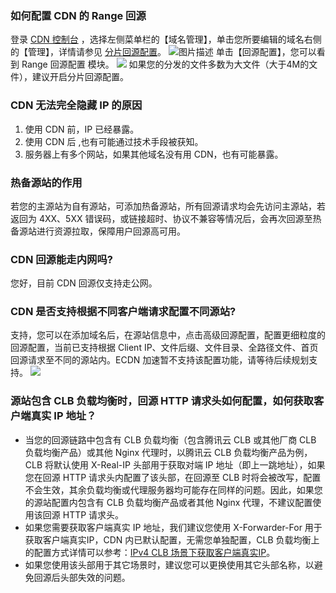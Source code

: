 

### 如何配置 CDN 的 Range 回源
登录  [CDN 控制台](https://console.cloud.tencent.com/cdn) ，选择左侧菜单栏的【域名管理】，单击您所要编辑的域名右侧的【管理】，详情请参见 [分片回源配置](https://cloud.tencent.com/document/product/228/7184)。 
![图片描述](https://main.qcloudimg.com/raw/d3e75f57d7731cedbbc55690fccf8e42.png)
单击【回源配置】，您可以看到 Range 回源配置 模块。
![](https://qcloudimg.tencent-cloud.cn/raw/246261a2b974e0f86cfd06a88ca2e748.png)
如果您的分发的文件多数为大文件（大于4M的文件），建议开启分片回源配置。


### CDN 无法完全隐藏 IP 的原因
1. 使用 CDN 前，IP 已经暴露。
2. 使用 CDN 后 ,也有可能通过技术手段被获知。
3. 服务器上有多个网站，如果其他域名没有用 CDN，也有可能暴露。


### 热备源站的作用
若您的主源站为自有源站，可添加热备源站，所有回源请求均会先访问主源站，若返回为 4XX、5XX 错误码，或链接超时、协议不兼容等情况后，会再次回源至热备源站进行资源拉取，保障用户回源高可用。


### CDN 回源能走内网吗?
您好，目前 CDN 回源仅支持走公网。


### CDN 是否支持根据不同客户端请求配置不同源站?
支持，您可以在添加域名后，在源站信息中，点击高级回源配置，配置更细粒度的回源配置，当前已支持根据 Client IP、文件后缀、文件目录、全路径文件、首页回源请求至不同的源站内。ECDN 加速暂不支持该配置功能，请等待后续规划支持。
![](https://qcloudimg.tencent-cloud.cn/raw/15b3609dbe0f887d4806a48202b84dd6.png)


### 源站包含 CLB 负载均衡时，回源 HTTP 请求头如何配置，如何获取客户端真实 IP 地址？
- 当您的回源链路中包含有 CLB 负载均衡（包含腾讯云 CLB 或其他厂商 CLB 负载均衡产品）或其他 Nginx 代理时，以腾讯云 CLB 负载均衡产品为例，CLB 将默认使用 X-Real-IP 头部用于获取对端 IP 地址（即上一跳地址），如果您在回源 HTTP 请求头内配置了该头部，在回源至 CLB 时将会被改写，配置不会生效，其余负载均衡或代理服务器均可能存在同样的问题。因此，如果您的源站配置内包含有 CLB 负载均衡产品或者其他 Nginx 代理，不建议配置使用该回源 HTTP 请求头。
- 如果您需要获取客户端真实 IP 地址，我们建议您使用 X-Forwarder-For 用于获取客户端真实IP，CDN 内已默认配置，无需您单独配置，CLB 负载均衡上的配置方式详情可以参考：[IPv4 CLB 场景下获取客户端真实IP](https://cloud.tencent.com/document/product/214/3728)。
- 如果您使用该头部用于其它场景时，建议您可以更换使用其它头部名称，以避免回源后头部失效的问题。
